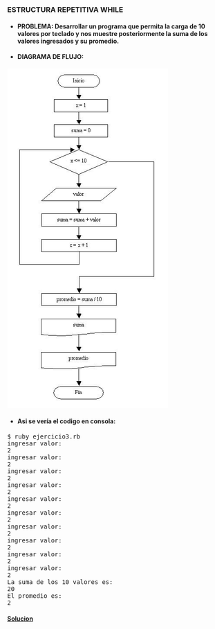### ESTRUCTURA REPETITIVA WHILE

* #### PROBLEMA: Desarrollar un programa que permita la carga de 10 valores por teclado y nos muestre posteriormente la suma de los valores ingresados y su promedio.

* #### DIAGRAMA DE FLUJO:
![Diagrama de flujo](/Ejercicio3/df3.jpg)


* #### Asi se vería el codigo en consola:

<pre>
$ ruby ejercicio3.rb
ingresar valor: 
2
ingresar valor: 
2
ingresar valor: 
2
ingresar valor: 
2
ingresar valor: 
2
ingresar valor: 
2
ingresar valor: 
2
ingresar valor: 
2
ingresar valor:
2
ingresar valor:
2
La suma de los 10 valores es:
20
El promedio es:
2
</pre>

#### [Solucion][1]
[1]:/Ejercicio3/ejercicio3.rb
